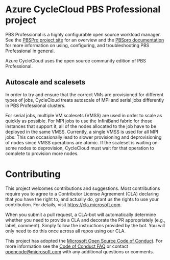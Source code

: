 # Azure CycleCloud PBS Professional project

PBS Professional is a highly configurable open source workload manager. See the
[PBSPro project site](http://www.pbspro.org/) for an overview and the [PBSpro
documentation](https://www.pbsworks.com/PBSProductGT.aspx?n=Altair-PBS-Professional&c=Overview-and-Capabilities&d=Altair-PBS-Professional,-Documentation)
for more information on using, configuring, and troubleshooting PBS Professional
in general.

Azure CycleCloud uses the open source community edition of PBS Professional.

## Autoscale and scalesets

In order to try and ensure that the correct VMs are provisioned for different types of jobs, CycleCloud treats autoscale of MPI and serial jobs differently in PBS Professional clusters. 

For serial jobs, multiple VM scalesets (VMSS) are used in order to scale as quickly as possible. For MPI jobs to use the InfiniBand fabric for those instances that support it, all of the nodes allocated to the job have to be deployed in the same VMSS. Currently, a single VMSS is used for all MPI jobs. This can occasionally lead to slower provisioning and deprovisioning of nodes since VMSS operations are atomic. If the scaleset is waiting on some nodes to deprovision, CycleCloud must wait for that operation to complete to provision more nodes.


# Contributing

This project welcomes contributions and suggestions.  Most contributions require you to agree to a
Contributor License Agreement (CLA) declaring that you have the right to, and actually do, grant us
the rights to use your contribution. For details, visit https://cla.microsoft.com.

When you submit a pull request, a CLA-bot will automatically determine whether you need to provide
a CLA and decorate the PR appropriately (e.g., label, comment). Simply follow the instructions
provided by the bot. You will only need to do this once across all repos using our CLA.

This project has adopted the [Microsoft Open Source Code of Conduct](https://opensource.microsoft.com/codeofconduct/).
For more information see the [Code of Conduct FAQ](https://opensource.microsoft.com/codeofconduct/faq/) or
contact [opencode@microsoft.com](mailto:opencode@microsoft.com) with any additional questions or comments.
